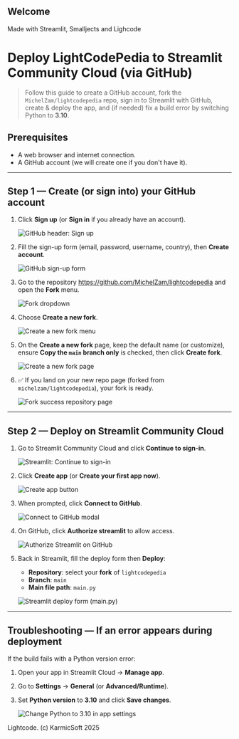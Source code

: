 ## Welcome ##
Made with Streamlit, Smalljects and Lighcode


# Deploy **LightCodePedia** to Streamlit Community Cloud (via GitHub)

> Follow this guide to create a GitHub account, fork the `MichelZam/lightcodepedia` repo, sign in to Streamlit with GitHub, create & deploy the app, and (if needed) fix a build error by switching Python to **3.10**.

## Prerequisites
- A web browser and internet connection.
- A GitHub account (we will create one if you don't have it).

---

## Step 1 — Create (or sign into) your **GitHub** account

1. Click **Sign up** (or **Sign in** if you already have an account).
   
   ![GitHub header: Sign up](assets/github_header_signup.png)

2. Fill the sign-up form (email, password, username, country), then **Create account**.
   
   ![GitHub sign-up form](assets/github_signup_form.png)

3. Go to the repository https://github.com/MichelZam/lightcodepedia and open the **Fork** menu.
   
   ![Fork dropdown](assets/github_fork_dropdown.png)

4. Choose **Create a new fork**.
   
   ![Create a new fork menu](assets/github_create_new_fork_menu.png)

5. On the **Create a new fork** page, keep the default name (or customize), ensure **Copy the `main` branch only** is checked, then click **Create fork**.
   
   ![Create a new fork page](assets/github_create_new_fork_page.png)

6. ✅ If you land on your new repo page (forked from `michelzam/lightcodepedia`), your fork is ready.
   
   ![Fork success repository page](assets/github_fork_success_repo.png)

---

## Step 2 — Deploy on **Streamlit Community Cloud**

1. Go to Streamlit Community Cloud and click **Continue to sign-in**.
   
   ![Streamlit: Continue to sign-in](assets/streamlit_continue_to_signin.png)

2. Click **Create app** (or **Create your first app now**).
   
   ![Create app button](assets/streamlit_create_app_button.png)

3. When prompted, click **Connect to GitHub**.
   
   ![Connect to GitHub modal](assets/streamlit_connect_to_github_modal.png)

4. On GitHub, click **Authorize streamlit** to allow access.
   
   ![Authorize Streamlit on GitHub](assets/streamlit_github_authorize.png)

5. Back in Streamlit, fill the deploy form then **Deploy**:
   - **Repository**: select your **fork** of `lightcodepedia`
   - **Branch**: `main`
   - **Main file path**: `main.py`
   
   ![Streamlit deploy form (main.py)](assets/streamlit_deploy_form_main_py.png)

---

## Troubleshooting — If an error appears during deployment

If the build fails with a Python version error:

1. Open your app in Streamlit Cloud → **Manage app**.  
2. Go to **Settings** → **General** (or **Advanced/Runtime**).  
3. Set **Python version** to **3.10** and click **Save changes**.  
   
   ![Change Python to 3.10 in app settings](assets/streamlit_runtime_python_310.png)


Lightcode.
(c) KarmicSoft 2025
